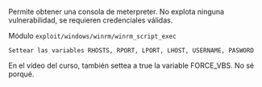 Permite obtener una consola de meterpreter.
No explota ninguna vulnerabilidad, se requieren credenciales válidas.

Módulo
	`exploit/windows/winrm/winrm_script_exec`
	
	Settear las variables RHOSTS, RPORT, LPORT, LHOST, USERNAME, PASWORD

En el vídeo del curso, también settea a true la variable FORCE_VBS. No sé porqué.